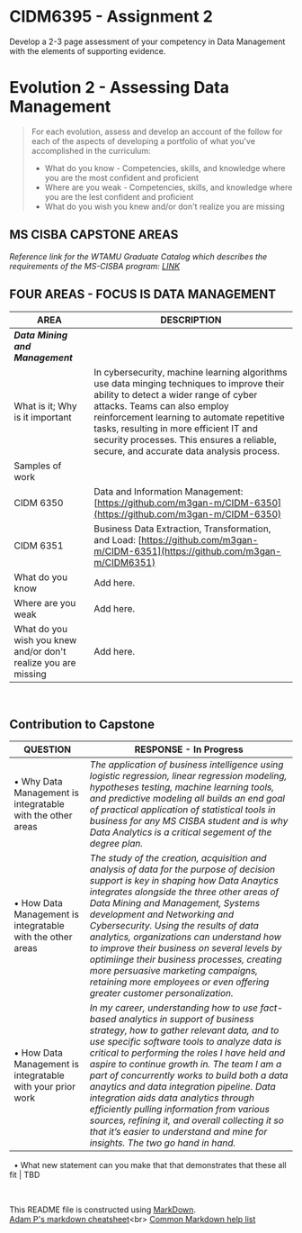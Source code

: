 # CIDM6395 - Assignment 2
Develop a 2-3 page assessment of your competency in Data Management with the elements of supporting evidence.  

# Evolution 2 - Assessing Data Management

>For each evolution, assess and develop an account of the follow for each of the aspects of developing a portfolio of what you've accomplished in the curriculum:
>    - What do you know - Competencies, skills, and knowledge where you are the most confident and proficient
>    - Where are you weak - Competencies, skills, and knowledge where you are the lest confident and proficient
>    - What do you wish you knew and/or don't realize you are missing


## MS CISBA CAPSTONE AREAS

*Reference link for the WTAMU Graduate Catalog which describes the requirements of the MS-CISBA program: [LINK](https://catalog.wtamu.edu/preview_program.php?catoid=30&poid=4839&returnto=2643)*
<br>
## FOUR AREAS - FOCUS IS DATA MANAGEMENT
AREA                      | DESCRIPTION
---                             | ---
***Data Mining and Management***                 | ***&nbsp;***
What is it; Why is it important       | In cybersecurity, machine learning algorithms use data minging techniques to improve their ability to detect a wider range of cyber attacks. Teams can also employ reinforcement learning to automate repetitive tasks, resulting in more efficient IT and security processes. This ensures a reliable, secure, and accurate data analysis process.
Samples of work        | &nbsp;
CIDM 6350        | Data and Information Management: [https://github.com/m3gan-m/CIDM-6350](https://github.com/m3gan-m/CIDM-6350)
CIDM 6351        | Business Data Extraction, Transformation, and Load: [https://github.com/m3gan-m/CIDM-6351](https://github.com/m3gan-m/CIDM6351)
What do you know        | Add here.
Where are you weak        | Add here.
What do you wish you knew and/or don't realize you are missing        | Add here.
&nbsp;

##  Contribution to Capstone  
QUESTION                      | RESPONSE - In  Progress
---                             | ---
•	Why Data Management is integratable with the other areas       | *The application of business intelligence using logistic regression, linear regression modeling, hypotheses testing, machine learning tools, and predictive modeling all builds an end goal of practical application of statistical tools in business for any MS CISBA student and is why Data Analytics is a critical segement of the degree plan.*
•	How Data Management is integratable with the other areas       | *The study of the creation, acquisition and analysis of data for the purpose of decision support is key in shaping how Data Anaytics integrates alongside the three other areas of Data Mining and Management, Systems development and Networking and Cybersecurity. Using the results of data analytics, organizations can understand how to improve their business on several levels by optimiinge their business processes, creating more persuasive marketing campaigns, retaining more employees or even offering greater customer personalization.*
•	How Data Management is integratable with your prior work       | *In my career, understanding how to use fact-based analytics in support of business strategy, how to gather relevant data, and to use specific software tools to analyze data is critical to performing the roles I have held and aspire to continue growth in. The team I am a part of concurrently works to build both a data anaytics and data integration pipeline. Data integration aids data analytics through efficiently pulling information from various sources, refining it, and overall collecting it so that it’s easier to understand and mine for insights. The two go hand in hand.*
&nbsp;
•	What new statement can you make that that demonstrates that these all fit       | TBD
&nbsp;

&nbsp;

This README file is constructed using [MarkDown](https://www.markdownguide.org/basic-syntax).<br>
[Adam P's markdown cheatsheet](https://commonmark.org/help/](https://github.com/adam-p/markdown-here/wiki/Markdown-Cheatsheet)https://github.com/adam-p/markdown-here/wiki/Markdown-Cheatsheet)<br>
[Common Markdown help list](https://commonmark.org/help/](https://commonmark.org/help/)https://commonmark.org/help/)
